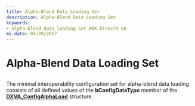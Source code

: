 ```yaml
---
title: Alpha-Blend Data Loading Set
description: Alpha-Blend Data Loading Set
keywords:
- alpha-blend data loading set WDK DirectX VA
ms.date: 04/20/2017
---
```


# Alpha-Blend Data Loading Set


## <span id="ddk_alpha_blend_data_loading_set_gg"></span><span id="DDK_ALPHA_BLEND_DATA_LOADING_SET_GG"></span>


The minimal interoperability configuration set for alpha-blend data loading consists of all defined values of the **bConfigDataType** member of the [**DXVA\_ConfigAlphaLoad**](/windows-hardware/drivers/ddi/dxva/ns-dxva-_dxva_configalphaload) structure.

 

